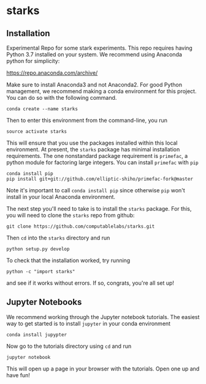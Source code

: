 # starks

## Installation
Experimental Repo for some stark experiments. This repo requires having Python
3.7 installed on your system. We recommend using Anaconda python for
simplicity:

https://repo.anaconda.com/archive/

Make sure to install Anaconda3 and not Anaconda2.  For good Python management,
we recommend making a conda environment for this project. You can do so with
the following command.

```
conda create --name starks
```

Then to enter this environment from the command-line, you run

```
source activate starks
```

This will ensure that you use the packages installed within this local environment. At present, the `starks` package has minimal installation requirements. The one nonstandard package requirement is `primefac`, a python module for factoring large integers. You can install `primefac` with `pip`

```
conda install pip
pip install git+git://github.com/elliptic-shiho/primefac-fork@master
```

Note it's important to call `conda install pip` since otherwise `pip` won't
install in your local Anaconda environment.

The next step you'll need to take is to install the `starks` package. For this, you will need to clone the `starks` repo from github:

```
git clone https://github.com/computablelabs/starks.git
```

Then `cd` into the `starks` directory and run

```
python setup.py develop
```

To check that the installation worked, try running

```
python -c "import starks"
```

and see if it works without errors. If so, congrats, you're all set up! 

## Jupyter Notebooks

We recommend working through the Jupyter notebook tutorials. The easiest way to get started is to install `jupyter` in your conda environment

```
conda install jupypter
```

Now go to the tutorials directory using `cd` and run

```
jupyter notebook
```

This will open up a page in your browser with the tutorials. Open one up and have fun! 
